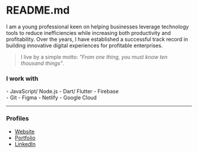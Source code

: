 # README.md

I am a young professional keen on helping businesses leverage technology tools to reduce inefficiencies while increasing both productivity and profitability. Over the years, I have established a successful track record in building innovative digital experiences for profitable enterprises.

> I live by a simple motto: _"From one thing, you must know ten thousand things"_.

### I work with

\- JavaScript/ Node.js \- Dart/ Flutter \- Firebase  
\- Git \- Figma \- Netlify \- Google Cloud  

---

### Profiles

- [Website](https://ninte.dev)
- [Portfolio](https://ninte.dev/work)  
- [LinkedIn](https://linkedin.com/in/nullthefirst)
